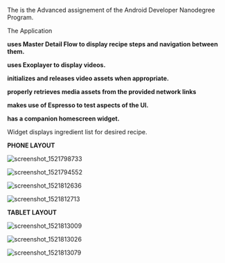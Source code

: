 The is the Advanced assignement of the Android Developer Nanodegree Program.

The Application

**uses Master Detail Flow to display recipe steps and navigation between them.**

**uses Exoplayer to display videos.**

**initializes and releases video assets when appropriate.**

**properly retrieves media assets from the provided network links**

**makes use of Espresso to test aspects of the UI.**

**has a companion homescreen widget.**

Widget displays ingredient list for desired recipe.


**PHONE LAYOUT**

![screenshot_1521798733](https://user-images.githubusercontent.com/7755518/37832487-6c7cc4f6-2eb1-11e8-98ef-bb5f936aa55c.png)

![screenshot_1521794552](https://user-images.githubusercontent.com/7755518/37832489-6eefade8-2eb1-11e8-8bed-f445f9646eec.png)

![screenshot_1521812636](https://user-images.githubusercontent.com/7755518/37832490-70ac28c8-2eb1-11e8-853c-23c967e21a5f.png)

![screenshot_1521812713](https://user-images.githubusercontent.com/7755518/37832492-71f65a32-2eb1-11e8-9733-380bc84c3862.png)

**TABLET LAYOUT**

![screenshot_1521813009](https://user-images.githubusercontent.com/7755518/37833031-f91b57b4-2eb2-11e8-8640-bd76564dc2ad.png)


![screenshot_1521813026](https://user-images.githubusercontent.com/7755518/37833032-f9485908-2eb2-11e8-9c36-77d3f77072f2.png)


![screenshot_1521813079](https://user-images.githubusercontent.com/7755518/37833033-f96ecca0-2eb2-11e8-908a-987584df790e.png)
